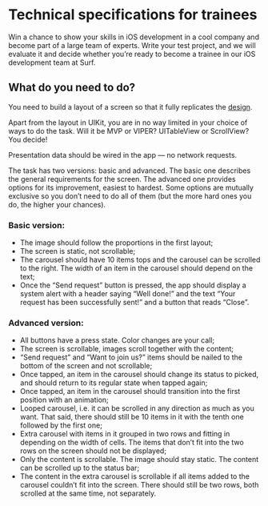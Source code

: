 # Technical specifications for trainees

Win a chance to show your skills in iOS development in a cool company and become part of a large team of experts. Write your test project, and we will evaluate it and decide whether you’re ready to become a trainee in our iOS development team at Surf.

## What do you need to do?

You need to build a layout of a screen so that it fully replicates the [design](https://www.figma.com/file/S4ucVLUHYc0vLg2p1Xnart/IOS-%D1%81%D1%82%D0%B0%D0%B6%D0%B8%D1%80%D0%BE%D0%B2%D0%BA%D0%B0?node-id=45%3A77&t=N4eUtEGJu7LxSAnC-1).

Apart from the layout in UIKit, you are in no way limited in your choice of ways to do the task. Will it be MVP or VIPER? UITableView or ScrollView? You decide!

Presentation data should be wired in the app — no network requests.

The task has two versions: basic and advanced. The basic one describes the general requirements for the screen. The advanced one provides options for its improvement, easiest to hardest. Some options are mutually exclusive so you don’t need to do all of them (but the more hard ones you do, the higher your chances).

### Basic version:

- The image should follow the proportions in the first layout;
- The screen is static, not scrollable;
- The carousel should have 10 items tops and the carousel can be scrolled to the right. The width of an item in the carousel should depend on the text;
- Once the “Send request” button is pressed, the app should display a system alert with a header saying “Well done!” and the text “Your request has been successfully sent!” and a button that reads “Close”.

### Advanced version:

- All buttons have a press state. Color changes are your call;
- The screen is scrollable, images scroll together with the content;
- “Send request” and “Want to join us?” items should be nailed to the bottom of the screen and not scrollable;
- Once tapped, an item in the carousel should change its status to picked, and should return to its regular state when tapped again;
- Once tapped, an item in the carousel should transition into the first position with an animation;
- Looped carousel, i.e. it can be scrolled in any direction as much as you want. That said, there should still be 10 items in it with the tenth one followed by the first one;
- Extra carousel with items in it grouped in two rows and fitting in depending on the width of cells. The items that don’t fit into the two rows on the screen should not be displayed;
- Only the content is scrollable. The image should stay static. The content can be scrolled up to the status bar;
- The content in the extra carousel is scrollable if all items added to the carousel couldn’t fit into the screen. There should still be two rows, both scrolled at the same time, not separately.